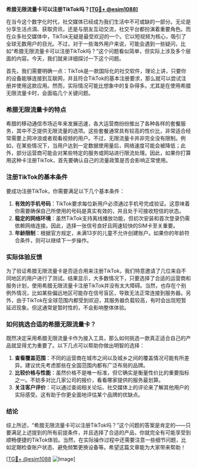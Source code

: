 **希腊无限流量卡可以注册TikTok吗？[[TG💪+ @esim1088](https://t.me/s/esim1088)]**

在当今这个数字化时代，社交媒体已经成为我们生活中不可或缺的一部分。无论是分享生活点滴、获取资讯，还是与朋友互动交流，社交平台都扮演着重要角色。而在众多社交媒体中，TikTok无疑是最受欢迎的一个。它以短视频为核心，吸引了全球无数用户的目光。不过，对于一些海外用户来说，可能会遇到一些疑问，比如“希腊无限流量卡可以注册TikTok吗？”这个问题看似简单，但实际上涉及多个层面的内容。今天，我们就来详细探讨一下这个问题。

首先，我们需要明确一点：TikTok是一款国际化的社交软件，理论上讲，只要你的设备能够连接到互联网，并且符合TikTok的基本注册要求，那么就可以尝试注册并使用这款应用。然而，实际情况可能比想象中的复杂得多。尤其是在使用希腊无限流量卡时，会面临几个关键问题。

### 希腊无限流量卡的特点

希腊的移动通信市场近年来发展迅速，各大运营商纷纷推出了各种各样的套餐服务，其中不乏提供无限流量的选项。这些套餐通常具有较高的性价比，非常适合经常需要上网冲浪或者观看视频的用户。不过，无限流量卡并非完全没有限制。例如，在某些情况下，当用户达到一定数据使用量后，网络速度可能会被降低；此外，部分运营商可能会对某些特定的服务或网站进行限流处理。因此，如果你打算用这种卡注册TikTok，首先要确认自己的流量政策是否会影响正常使用。

### 注册TikTok的基本条件

要成功注册TikTok，你需要满足以下几个基本条件：
1. **有效的手机号码**：TikTok要求每位新用户必须通过手机号完成验证。这意味着你需要确保自己所使用的号码是真实有效的，并且处于可接收短信的状态。
2. **稳定的网络环境**：虽然TikTok支持离线播放功能，但初次安装和首次登录仍需依赖网络连接。因此，选择一张信号良好且网速较快的SIM卡至关重要。
3. **年龄限制**：根据官方规定，未满13岁的儿童不允许创建账户。如果你的年龄符合条件，则可以继续下一步操作。

### 实际体验反馈

为了验证希腊无限流量卡是否适合用来注册TikTok，我们特意邀请了几位来自不同地区的用户进行了测试。结果显示，大多数情况下，只要选择了合适的运营商和服务计划，使用希腊无限流量卡注册TikTok并没有太大障碍。当然，也存在个别例外情况，比如某些偏远地区可能存在信号盲区，导致无法正常连接到服务器。另外，由于TikTok在全球范围内都受到欢迎，其服务器负载较高，有时会出现短暂延迟现象。但这通常是暂时性的，不会影响整体体验。

### 如何挑选合适的希腊无限流量卡？

既然决定采用希腊无限流量卡作为接入工具，那么如何挑选一款真正适合自己的产品就显得尤为重要了。以下几点可以帮助你做出明智的选择：

1. **查看覆盖范围**：不同的运营商在城市之间以及城乡之间的覆盖情况可能有所差异。建议优先考虑那些在全国范围内都有广泛布局的品牌。
2. **比较价格与性能**：虽然价格不是唯一标准，但它确实是衡量性价比的重要指标之一。不妨多对比几家公司的报价，看看哪家提供的服务最划算。
3. **关注客户评价**：可以通过查阅相关论坛、社交媒体上的评论来了解其他用户的实际感受。这有助于你更全面地评估某个品牌的优缺点。

### 结论

综上所述，“希腊无限流量卡可以注册TikTok吗？”这个问题的答案是肯定的——只要满足上述提到的所有前提条件，并且选择了合适的产品，你就完全有可能享受到顺畅便捷的TikTok体验。当然，在实际操作过程中还需要注意一些细节问题，比如定期检查账户状态、避免频繁更换设备等。希望这篇文章能为大家带来帮助！

[[TG💪+ @esim1088](https://t.me/s/esim1088) ![Image](https://i.postimg.cc/4NQfJmqS/Snipaste-2025-05-13-00-14-12.png)]